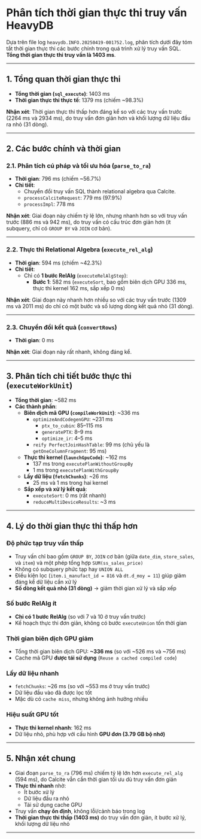 # Phân tích thời gian thực thi truy vấn HeavyDB

Dựa trên file log `heavydb.INFO.20250419-001752.log`, phân tích dưới đây tóm tắt thời gian thực thi các bước chính trong quá trình xử lý truy vấn SQL. **Tổng thời gian thực thi truy vấn là 1403 ms**.

---

## 1. Tổng quan thời gian thực thi

-   **Tổng thời gian (`sql_execute`)**: 1403 ms
-   **Thời gian thực thi thực tế**: 1379 ms (chiếm ~98.3%)

**Nhận xét**: Thời gian thực thi thấp hơn đáng kể so với các truy vấn trước (2264 ms và 2934 ms), do truy vấn đơn giản hơn và khối lượng dữ liệu đầu ra nhỏ (31 dòng).

---

## 2. Các bước chính và thời gian

### 2.1. Phân tích cú pháp và tối ưu hóa (`parse_to_ra`)

-   **Thời gian**: 796 ms (chiếm ~56.7%)
-   **Chi tiết**:
    -   Chuyển đổi truy vấn SQL thành relational algebra qua Calcite.
    -   `processCalciteRequest`: 779 ms (97.9%)
    -   `processImpl`: 778 ms

**Nhận xét**: Giai đoạn này chiếm tỷ lệ lớn, nhưng nhanh hơn so với truy vấn trước (886 ms và 942 ms), do truy vấn có cấu trúc đơn giản hơn (ít subquery, chỉ có `GROUP BY` và `JOIN` cơ bản).

---

### 2.2. Thực thi Relational Algebra (`execute_rel_alg`)

-   **Thời gian**: 594 ms (chiếm ~42.3%)
-   **Chi tiết**:
    -   Chỉ có **1 bước RelAlg** (`executeRelAlgStep`):
        -   **Bước 1**: 582 ms (`executeSort`, bao gồm biên dịch GPU 336 ms, thực thi kernel 162 ms, sắp xếp 0 ms)

**Nhận xét**: Giai đoạn này nhanh hơn nhiều so với các truy vấn trước (1309 ms và 2011 ms) do chỉ có một bước và số lượng dòng kết quả nhỏ (31 dòng).

---

### 2.3. Chuyển đổi kết quả (`convertRows`)

-   **Thời gian**: 0 ms

**Nhận xét**: Giai đoạn này rất nhanh, không đáng kể.

---

## 3. Phân tích chi tiết bước thực thi (`executeWorkUnit`)

-   **Tổng thời gian**: ~582 ms
-   **Các thành phần**:
    -   **Biên dịch mã GPU (`compileWorkUnit`)**: ~336 ms
        -   `optimizeAndCodegenGPU`: ~231 ms
            -   `ptx_to_cubin`: 85–115 ms
            -   `generatePTX`: 8–9 ms
            -   `optimize_ir`: 4–5 ms
        -   `reify PerfectJoinHashTable`: 99 ms (chủ yếu là `getOneColumnFragment`: 95 ms)
    -   **Thực thi kernel (`launchGpuCode`)**: ~162 ms
        -   137 ms trong `executePlanWithoutGroupBy`
        -   1 ms trong `executePlanWithGroupBy`
    -   **Lấy dữ liệu (`fetchChunks`)**: ~26 ms
        -   25 ms và 1 ms trong hai kernel
    -   **Sắp xếp và xử lý kết quả**:
        -   `executeSort`: 0 ms (rất nhanh)
        -   `reduceMultiDeviceResults`: ~3 ms

---

## 4. Lý do thời gian thực thi thấp hơn

### Độ phức tạp truy vấn thấp

-   Truy vấn chỉ bao gồm `GROUP BY`, `JOIN` cơ bản (giữa `date_dim`, `store_sales`, và `item`) và một phép tổng hợp `SUM(ss_sales_price)`
-   Không có subquery phức tạp hay `UNION ALL`
-   Điều kiện lọc (`item.i_manufact_id = 816` và `dt.d_moy = 11`) giúp giảm đáng kể dữ liệu cần xử lý
-   **Số dòng kết quả nhỏ (31 dòng)** → giảm thời gian xử lý và sắp xếp

### Số bước RelAlg ít

-   **Chỉ có 1 bước RelAlg** (so với 7 và 10 ở truy vấn trước)
-   Kế hoạch thực thi đơn giản, không có bước `executeUnion` tốn thời gian

### Thời gian biên dịch GPU giảm

-   Tổng thời gian biên dịch GPU: **~336 ms** (so với ~526 ms và ~756 ms)
-   Cache mã GPU **được tái sử dụng** (`Reuse a cached compiled code`)

### Lấy dữ liệu nhanh

-   `fetchChunks`: ~26 ms (so với ~553 ms ở truy vấn trước)
-   Dữ liệu đầu vào đã được lọc tốt
-   Mặc dù có `cache miss`, nhưng không ảnh hưởng nhiều

### Hiệu suất GPU tốt

-   **Thực thi kernel nhanh**: 162 ms
-   Dữ liệu nhỏ, phù hợp với cấu hình **GPU đơn (3.79 GB bộ nhớ)**

---

## 5. Nhận xét chung

-   Giai đoạn `parse_to_ra` (796 ms) chiếm tỷ lệ lớn hơn `execute_rel_alg` (594 ms), do Calcite vẫn cần thời gian tối ưu dù truy vấn đơn giản
-   **Thực thi nhanh** nhờ:
    -   Ít bước xử lý
    -   Dữ liệu đầu ra nhỏ
    -   Tái sử dụng cache GPU
-   Truy vấn **chạy ổn định**, không lỗi/cảnh báo trong log
-   **Thời gian thực thi thấp (1403 ms)** do truy vấn đơn giản, ít bước xử lý, khối lượng dữ liệu nhỏ

---
